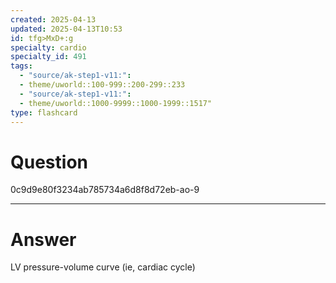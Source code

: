```yaml
---
created: 2025-04-13
updated: 2025-04-13T10:53
id: tfg>MxD+:g
specialty: cardio
specialty_id: 491
tags:
  - "source/ak-step1-v11:": 
  - theme/uworld::100-999::200-299::233
  - "source/ak-step1-v11:": 
  - theme/uworld::1000-9999::1000-1999::1517"
type: flashcard
---
```


# Question
0c9d9e80f3234ab785734a6d8f8d72eb-ao-9

---

# Answer
LV pressure-volume curve (ie, cardiac cycle)
